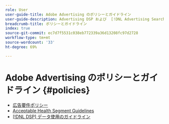 ```yaml
---
role: User
user-guide-title: Adobe Advertising のポリシーとガイドライン
user-guide-description: Advertising DSP および  [!DNL Advertising Search, Social, & Commerce] のポリシーとガイドラインについて説明します。
breadcrumb-title: ポリシーとガイドライン
index: true
source-git-commit: ec7d7f5531c038eb772339a36d13208fc97d2728
workflow-type: tm+mt
source-wordcount: '33'
ht-degree: 69%

---
```



# Adobe Advertising のポリシーとガイドライン {#policies}

+ [広告要件ポリシー](/help/policies/ad-requirements-policy.md)
+ [Acceptable Health Segment Guidelines](/help/policies/health-segment-guidelines.md)
+ [[!DNL DSP] データ使用のガイドライン](/help/policies/data-usage-guidelines.md)
